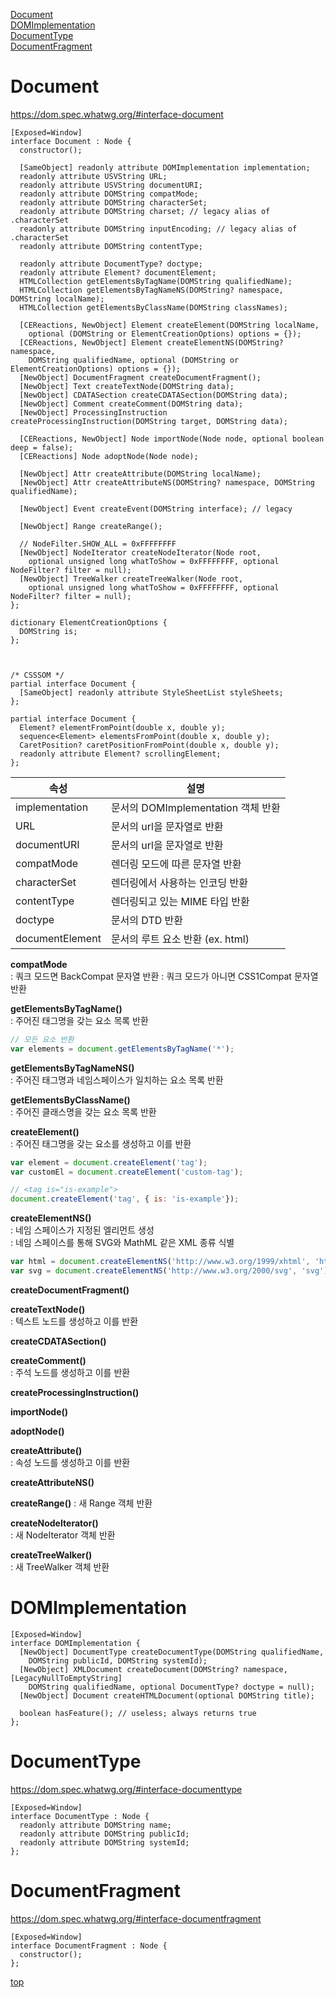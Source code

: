 [Document](#document)     
[DOMImplementation](#domimplementation)   
[DocumentType](#documenttype)     
[DocumentFragment](#documentfragment)  



# Document

https://dom.spec.whatwg.org/#interface-document


```webidl
[Exposed=Window]
interface Document : Node {
  constructor();

  [SameObject] readonly attribute DOMImplementation implementation;
  readonly attribute USVString URL;
  readonly attribute USVString documentURI;
  readonly attribute DOMString compatMode;
  readonly attribute DOMString characterSet;
  readonly attribute DOMString charset; // legacy alias of .characterSet
  readonly attribute DOMString inputEncoding; // legacy alias of .characterSet
  readonly attribute DOMString contentType;

  readonly attribute DocumentType? doctype;
  readonly attribute Element? documentElement;
  HTMLCollection getElementsByTagName(DOMString qualifiedName);
  HTMLCollection getElementsByTagNameNS(DOMString? namespace, DOMString localName);
  HTMLCollection getElementsByClassName(DOMString classNames);

  [CEReactions, NewObject] Element createElement(DOMString localName,
    optional (DOMString or ElementCreationOptions) options = {});
  [CEReactions, NewObject] Element createElementNS(DOMString? namespace,
    DOMString qualifiedName, optional (DOMString or ElementCreationOptions) options = {});
  [NewObject] DocumentFragment createDocumentFragment();
  [NewObject] Text createTextNode(DOMString data);
  [NewObject] CDATASection createCDATASection(DOMString data);
  [NewObject] Comment createComment(DOMString data);
  [NewObject] ProcessingInstruction createProcessingInstruction(DOMString target, DOMString data);

  [CEReactions, NewObject] Node importNode(Node node, optional boolean deep = false);
  [CEReactions] Node adoptNode(Node node);

  [NewObject] Attr createAttribute(DOMString localName);
  [NewObject] Attr createAttributeNS(DOMString? namespace, DOMString qualifiedName);

  [NewObject] Event createEvent(DOMString interface); // legacy

  [NewObject] Range createRange();

  // NodeFilter.SHOW_ALL = 0xFFFFFFFF
  [NewObject] NodeIterator createNodeIterator(Node root,
    optional unsigned long whatToShow = 0xFFFFFFFF, optional NodeFilter? filter = null);
  [NewObject] TreeWalker createTreeWalker(Node root,
    optional unsigned long whatToShow = 0xFFFFFFFF, optional NodeFilter? filter = null);
};

dictionary ElementCreationOptions {
  DOMString is;
};



/* CSSSOM */
partial interface Document {
  [SameObject] readonly attribute StyleSheetList styleSheets;
};

partial interface Document {
  Element? elementFromPoint(double x, double y);
  sequence<Element> elementsFromPoint(double x, double y);
  CaretPosition? caretPositionFromPoint(double x, double y);
  readonly attribute Element? scrollingElement;
};
```


속성 | 설명
---|---
implementation | 문서의 DOMImplementation 객체 반환  
URL            | 문서의 url을 문자열로 반환  
documentURI    | 문서의 url을 문자열로 반환  
compatMode     | 렌더링 모드에 따른 문자열 반환   
characterSet   | 렌더링에서 사용하는 인코딩 반환  
contentType    | 렌더링되고 있는 MIME 타입 반환  
doctype        | 문서의 DTD 반환  
documentElement| 문서의 루트 요소 반환 (ex. html)


**compatMode**   
: 쿼크 모드면 BackCompat 문자열 반환
: 쿼크 모드가 아니면 CSS1Compat 문자열 반환


**getElementsByTagName()**    
: 주어진 태그명을 갖는 요소 목록 반환  

```js
// 모든 요소 반환
var elements = document.getElementsByTagName('*');
```


**getElementsByTagNameNS()**   
: 주어진 태그명과 네임스페이스가 일치하는 요소 목록 반환  


**getElementsByClassName()**   
: 주어진 클래스명을 갖는 요소 목록 반환   


**createElement()**  
: 주어진 태그명을 갖는 요소를 생성하고 이를 반환   

```js
var element = document.createElement('tag');
var customEl = document.createElement('custom-tag');

// <tag is="is-example">
document.createElement('tag', { is: 'is-example'});
```


**createElementNS()**   
: 네임 스페이스가 지정된 엘리먼트 생성  
: 네임 스페이스를 통해 SVG와 MathML 같은 XML 종류 식별   

```js
var html = document.createElementNS('http://www.w3.org/1999/xhtml', 'html');
var svg = document.createElementNS('http://www.w3.org/2000/svg', 'svg');
```


**createDocumentFragment()**   


**createTextNode()**   
: 텍스트 노드를 생성하고 이를 반환   


**createCDATASection()**   


**createComment()**   
: 주석 노드를 생성하고 이를 반환   


**createProcessingInstruction()**    

**importNode()**    

**adoptNode()**    


**createAttribute()**   
: 속성 노드를 생성하고 이를 반환   


**createAttributeNS()**    


**createRange()**
: 새 Range 객체 반환


**createNodeIterator()**   
: 새 NodeIterator 객체 반환


**createTreeWalker()**  
: 새 TreeWalker 객체 반환   



# DOMImplementation

```webidl
[Exposed=Window]
interface DOMImplementation {
  [NewObject] DocumentType createDocumentType(DOMString qualifiedName,
    DOMString publicId, DOMString systemId);
  [NewObject] XMLDocument createDocument(DOMString? namespace, [LegacyNullToEmptyString]
    DOMString qualifiedName, optional DocumentType? doctype = null);
  [NewObject] Document createHTMLDocument(optional DOMString title);

  boolean hasFeature(); // useless; always returns true
};
```



# DocumentType

https://dom.spec.whatwg.org/#interface-documenttype


```webidl
[Exposed=Window]
interface DocumentType : Node {
  readonly attribute DOMString name;
  readonly attribute DOMString publicId;
  readonly attribute DOMString systemId;
};
```



# DocumentFragment

https://dom.spec.whatwg.org/#interface-documentfragment

```webidl
[Exposed=Window]
interface DocumentFragment : Node {
  constructor();
};
```


[top](#)
